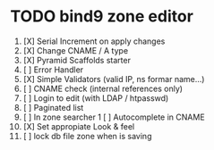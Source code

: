 TODO bind9 zone editor
======================

1. [X] Serial Increment on apply changes
1. [X] Change CNAME / A type
1. [X] Pyramid Scaffolds starter
1. [ ] Error Handler
1. [X] Simple Validators (valid IP, ns formar name...)
1. [ ] CNAME check (internal references only)
1. [ ] Login to edit (with LDAP / htpasswd)
1. [ ] Paginated list
1. [ ] In zone searcher
1  [ ] Autocomplete in CNAME
1. [X] Set appropiate Look & feel
1. [ ] lock db file zone when is saving
